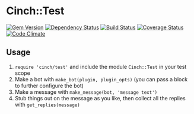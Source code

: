# Cinch::Test

[![Gem Version](https://badge.fury.io/rb/cinch-test.png)](http://badge.fury.io/rb/cinch-test)
[![Dependency Status](https://gemnasium.com/bhaberer/cinch-test.png)](https://gemnasium.com/bhaberer/cinch-test)
[![Build Status](https://travis-ci.org/bhaberer/cinch-test.png?branch=master)](https://travis-ci.org/bhaberer/cinch-test)
[![Coverage Status](https://coveralls.io/repos/bhaberer/cinch-test/badge.png?branch=master)](https://coveralls.io/r/bhaberer/cinch-test?branch=master)
[![Code Climate](https://codeclimate.com/github/bhaberer/cinch-test.png)](https://codeclimate.com/github/bhaberer/cinch-test)

## Usage

1. `require 'cinch/test'` and include the module `Cinch::Test` in your test scope
2. Make a bot with `make_bot(plugin, plugin_opts)` (you can pass a block to further configure the bot)
3. Make a message with `make_message(bot, 'message text')`
4. Stub things out on the message as you like, then collect all the replies
   with `get_replies(message)`
